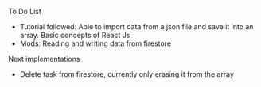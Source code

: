 To Do List
- Tutorial followed: Able to import data from a json file and save it into an array. Basic concepts of React Js
- Mods: Reading and writing data from firestore

Next implementations
- Delete task from firestore, currently only erasing it from the array
